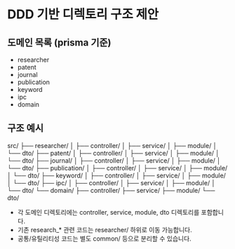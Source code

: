 # DDD 기반 디렉토리 구조 제안

## 도메인 목록 (prisma 기준)
- researcher
- patent
- journal
- publication
- keyword
- ipc
- domain

## 구조 예시

src/
  ├── researcher/
  │     ├── controller/
  │     ├── service/
  │     ├── module/
  │     └── dto/
  ├── patent/
  │     ├── controller/
  │     ├── service/
  │     ├── module/
  │     └── dto/
  ├── journal/
  │     ├── controller/
  │     ├── service/
  │     ├── module/
  │     └── dto/
  ├── publication/
  │     ├── controller/
  │     ├── service/
  │     ├── module/
  │     └── dto/
  ├── keyword/
  │     ├── controller/
  │     ├── service/
  │     ├── module/
  │     └── dto/
  ├── ipc/
  │     ├── controller/
  │     ├── service/
  │     ├── module/
  │     └── dto/
  └── domain/
        ├── controller/
        ├── service/
        ├── module/
        └── dto/

- 각 도메인 디렉토리에는 controller, service, module, dto 디렉토리를 포함합니다.
- 기존 research_* 관련 코드는 researcher/ 하위로 이동 가능합니다.
- 공통/유틸리티성 코드는 별도 common/ 등으로 분리할 수 있습니다. 